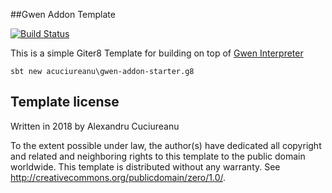 ##Gwen Addon Template

[![Build Status](https://travis-ci.org/acuciureanu/gwen-addon-starter.g8.svg?branch=master)](https://travis-ci.org/acuciureanu/gwen-addon-starter.g8)

This is a simple Giter8 Template for building on top of [Gwen Interpreter](https://github.com/gwen-interpreter/gwen) 

```
sbt new acuciureanu\gwen-addon-starter.g8
```

Template license
----------------
Written in 2018 by Alexandru Cuciureanu

To the extent possible under law, the author(s) have dedicated all copyright and related
and neighboring rights to this template to the public domain worldwide.
This template is distributed without any warranty. See <http://creativecommons.org/publicdomain/zero/1.0/>.

[g8]: http://www.foundweekends.org/giter8/